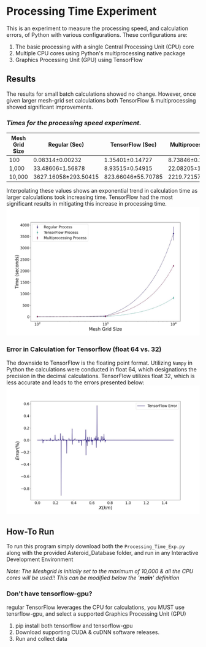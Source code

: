 # Processing Time Experiment

This is an experiment to measure the processing speed, and calculation errors, of Python with various configurations. These configurations are:

1) The basic processing with a single Central Processing Unit (CPU) core
2)  Multiple CPU cores using Python's multiprocessing native package
3)  Graphics Processing Unit (GPU) using TensorFlow 

## Results

The results for small batch calculations showed no change. However, once given larger mesh-grid set calculations both TensorFlow & multiprocessing showed significant improvements.

### *Times for the processing speed experiment.*
| Mesh Grid Size | Regular (Sec) | TensorFlow (Sec) | Multiprocessing (Sec) |
|---------------|---------------|------------------|---------------------|
| 100 | 0.08314±0.00232 | 1.35401±0.14727 | 8.73846±0.26053 |
| 1,000 | 33.48606±1.56878 | 8.93515±0.54915 | 22.08205±1.02119 |
| 10,000 | 3627.16058±293.50415 | 823.66046±55.70785 | 2219.72157±31.04704 |


Interpolating these values shows an exponential trend in calculation time as larger calculations took increasing time. TensorFlow had the most significant results in mitigating this increase in processing time. 
![...](Figures/Interpolated_Times.jpg)

### Error in Calculation for Tensorflow (float 64 vs. 32)

The downside to TensorFlow is the floating point format. Utilizing `Numpy` in Python the calculations were conducted in float 64, which designations the precision in the decimal calculations. TensorFlow utilizes float 32, which is less accurate and leads to the errors presented below: 
![...](Figures/Process_Error.jpg)


## How-To Run

To run this program simply download both the `Processing_Time_Exp.py` along with the provided Asteroid_Database folder, and run in any Interactive Development Environment

*Note: The Meshgrid is initially set to the maximum of 10,000 & all the CPU cores will be used!! This can be modified below the '__main__' definition*

### Don't have tensorflow-gpu?
regular TensorFlow leverages the CPU for calculations, you MUST use tensrflow-gpu, and select a supported Graphics Processing Unit (GPU)
1) pip install both tensorflow and tensorflow-gpu
2) Download supporting CUDA & cuDNN software releases.
3) Run and collect data 
